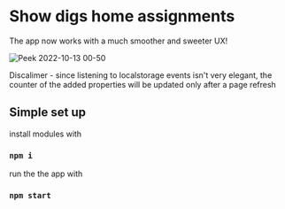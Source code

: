# Show digs home assignments

The app now works with a much smoother and sweeter UX!


![Peek 2022-10-13 00-50](https://user-images.githubusercontent.com/16971458/195455153-6bebbde1-f4d1-444f-990a-2085c3e831be.gif)

Discalimer - since listening to localstorage events isn't very elegant, the counter of the added properties will be updated only after a page refresh

## Simple set up

install modules with 

### `npm i`


run the the app with 

### `npm start`

